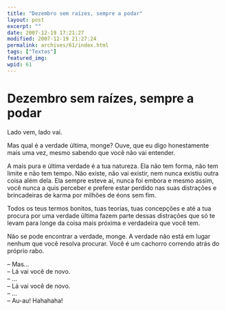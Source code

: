 ```yaml
---
title: "Dezembro sem raízes, sempre a podar"
layout: post
excerpt: ""
date: 2007-12-19 17:21:27
modified: 2007-12-19 21:27:24
permalink: archives/61/index.html
tags: ["Textos"]
featured_img: 
wpid: 61
---
```


# Dezembro sem raízes, sempre a podar

Lado vem, lado vai.

Mas qual é a verdade última, monge? Ouve, que eu digo honestamente mais uma vez, mesmo sabendo que você não vai entender.

A mais pura e última verdade é a tua natureza. Ela não tem forma, não tem limite e não tem tempo. Não existe, não vai existir, nem nunca existiu outra coisa além dela. Ela sempre esteve aí, nunca foi embora e mesmo assim, você nunca a quis perceber e prefere estar perdido nas suas distrações e brincadeiras de karma por milhões de éons sem fim.

Todos os teus termos bonitos, tuas teorias, tuas concepções e até a tua procura por uma verdade última fazem parte dessas distrações que só te levam para longe da coisa mais próxima e verdadeira que você tem.

Não se pode encontrar a verdade, monge. A verdade não está em lugar nenhum que você resolva procurar. Você é um cachorro correndo atrás do próprio rabo.

– Mas…  
– Lá vai você de novo.  
– …  
– Lá vai você de novo.  
– …  
– Au-au! Hahahaha!